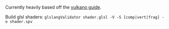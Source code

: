 Currently heavily based off the [vulkano guide](https://vulkano.rs/guide).

Build glsl shaders:
`glslangValidator shader.glsl -V -S [comp|vert|frag] -o shader.spv`